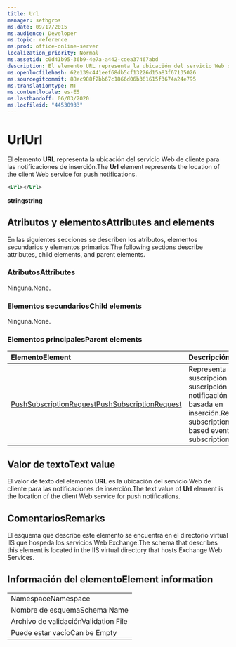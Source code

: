 ```yaml
---
title: Url
manager: sethgros
ms.date: 09/17/2015
ms.audience: Developer
ms.topic: reference
ms.prod: office-online-server
localization_priority: Normal
ms.assetid: c0d41b95-36b9-4e7a-a442-cdea37467abd
description: El elemento URL representa la ubicación del servicio Web de cliente para las notificaciones de inserción.
ms.openlocfilehash: 62e139c441eef68db5cf13226d15a83f67135026
ms.sourcegitcommit: 88ec988f2bb67c1866d06b361615f3674a24e795
ms.translationtype: MT
ms.contentlocale: es-ES
ms.lasthandoff: 06/03/2020
ms.locfileid: "44530933"
---
```

# <a name="url"></a><span data-ttu-id="211f4-103">Url</span><span class="sxs-lookup"><span data-stu-id="211f4-103">Url</span></span>

<span data-ttu-id="211f4-104">El elemento **URL** representa la ubicación del servicio Web de cliente para las notificaciones de inserción.</span><span class="sxs-lookup"><span data-stu-id="211f4-104">The **Url** element represents the location of the client Web service for push notifications.</span></span> 
  
```XML
<Url></Url>
```

 <span data-ttu-id="211f4-105">**string**</span><span class="sxs-lookup"><span data-stu-id="211f4-105">**string**</span></span>
## <a name="attributes-and-elements"></a><span data-ttu-id="211f4-106">Atributos y elementos</span><span class="sxs-lookup"><span data-stu-id="211f4-106">Attributes and elements</span></span>

<span data-ttu-id="211f4-107">En las siguientes secciones se describen los atributos, elementos secundarios y elementos primarios.</span><span class="sxs-lookup"><span data-stu-id="211f4-107">The following sections describe attributes, child elements, and parent elements.</span></span>
  
### <a name="attributes"></a><span data-ttu-id="211f4-108">Atributos</span><span class="sxs-lookup"><span data-stu-id="211f4-108">Attributes</span></span>

<span data-ttu-id="211f4-109">Ninguna.</span><span class="sxs-lookup"><span data-stu-id="211f4-109">None.</span></span>
  
### <a name="child-elements"></a><span data-ttu-id="211f4-110">Elementos secundarios</span><span class="sxs-lookup"><span data-stu-id="211f4-110">Child elements</span></span>

<span data-ttu-id="211f4-111">Ninguna.</span><span class="sxs-lookup"><span data-stu-id="211f4-111">None.</span></span>
  
### <a name="parent-elements"></a><span data-ttu-id="211f4-112">Elementos principales</span><span class="sxs-lookup"><span data-stu-id="211f4-112">Parent elements</span></span>

|<span data-ttu-id="211f4-113">**Elemento**</span><span class="sxs-lookup"><span data-stu-id="211f4-113">**Element**</span></span>|<span data-ttu-id="211f4-114">**Descripción**</span><span class="sxs-lookup"><span data-stu-id="211f4-114">**Description**</span></span>|
|:-----|:-----|
|[<span data-ttu-id="211f4-115">PushSubscriptionRequest</span><span class="sxs-lookup"><span data-stu-id="211f4-115">PushSubscriptionRequest</span></span>](pushsubscriptionrequest.md) <br/> |<span data-ttu-id="211f4-116">Representa una suscripción a una suscripción de notificación de eventos basada en inserción.</span><span class="sxs-lookup"><span data-stu-id="211f4-116">Represents a subscription to a push-based event notification subscription.</span></span>  <br/> |
   
## <a name="text-value"></a><span data-ttu-id="211f4-117">Valor de texto</span><span class="sxs-lookup"><span data-stu-id="211f4-117">Text value</span></span>

<span data-ttu-id="211f4-118">El valor de texto del elemento **URL** es la ubicación del servicio Web de cliente para las notificaciones de inserción.</span><span class="sxs-lookup"><span data-stu-id="211f4-118">The text value of **Url** element is the location of the client Web service for push notifications.</span></span> 
  
## <a name="remarks"></a><span data-ttu-id="211f4-119">Comentarios</span><span class="sxs-lookup"><span data-stu-id="211f4-119">Remarks</span></span>

<span data-ttu-id="211f4-120">El esquema que describe este elemento se encuentra en el directorio virtual IIS que hospeda los servicios Web Exchange.</span><span class="sxs-lookup"><span data-stu-id="211f4-120">The schema that describes this element is located in the IIS virtual directory that hosts Exchange Web Services.</span></span>
  
## <a name="element-information"></a><span data-ttu-id="211f4-121">Información del elemento</span><span class="sxs-lookup"><span data-stu-id="211f4-121">Element information</span></span>

||
|:-----|
|<span data-ttu-id="211f4-122">Namespace</span><span class="sxs-lookup"><span data-stu-id="211f4-122">Namespace</span></span>  <br/> |
|<span data-ttu-id="211f4-123">Nombre de esquema</span><span class="sxs-lookup"><span data-stu-id="211f4-123">Schema Name</span></span>  <br/> |
|<span data-ttu-id="211f4-124">Archivo de validación</span><span class="sxs-lookup"><span data-stu-id="211f4-124">Validation File</span></span>  <br/> |
|<span data-ttu-id="211f4-125">Puede estar vacío</span><span class="sxs-lookup"><span data-stu-id="211f4-125">Can be Empty</span></span>  <br/> |
   

